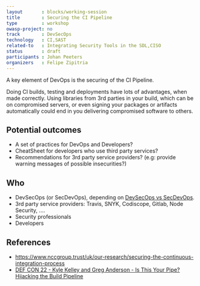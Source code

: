 ```yaml
---
layout       : blocks/working-session
title        : Securing the CI Pipeline
type         : workshop
owasp-project: no
track        : DevSecOps
technology   : CI,SAST
related-to   : Integrating Security Tools in the SDL,CISO
status       : draft
participants : Johan Peeters
organizers   : Felipe Zipitria
---
```


A key element of DevOps is the securing of the CI Pipeline.

Doing CI builds, testing and deployments have lots of advantages, when made correctly. Using libraries from 3rd parties in your build, which can be on compromised servers, or even signing your packages or artifacts automatically could end in you delivering compromised software to others.

## Potential outcomes

- A set of practices for DevOps and Developers?
- CheatSheet for developers who use third party services?
- Recommendations for 3rd party service providers? (e.g: provide warning messages of possible insecurities?)

## Who

* DevSecOps (or SecDevOps), depending on [DevSecOps vs SecDevOps](DevSecOps-vs-SecDevOps.md).
* 3rd party service providers: Travis, SNYK, Codiscope, Gitlab, Node Security, ....
* Security professionals
* Developers

## References

- https://www.nccgroup.trust/uk/our-research/securing-the-continuous-integration-process
- [DEF CON 22 - Kyle Kelley and Greg Anderson - Is This Your Pipe? Hijacking the Build Pipeline](https://www.youtube.com/watch?v=nBR7Kru6JX0)
